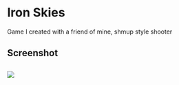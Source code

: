 <h1> Iron Skies </h1>
    
  

<p> 
      Game I created with a friend of mine, shmup style shooter
</p>

<h2> Screenshot <h2>

<img src="https://www.dropbox.com/s/uh33kwyu0thgdjr/IronSkiesmock.jpg?dl=0" >
